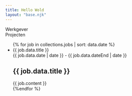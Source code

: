 ```yaml
---
title: Hello Wold
layout: "base.njk"
---
```


<div class="wrapper">
  <div class="header">
    <div class="employers">Werkgever</div>
    <div class="projects">Projecten</div>
  </div>

<ul>
{% for job in collections.jobs | sort: data.date %}
   <li class="list-item">
      <div class="meta">
        <div class="title">
          {{ job.data.title }}
        </div>
        <div class="dates">{{ job.data.date | date }} - {{ job.data.dateEnd | date }}</div>
      </div>
      <div>
        <h2>{{ job.data.title }}</h2>
        {{ job.content }}</div>
    </li>
{%endfor %}
</ul>
</div>
